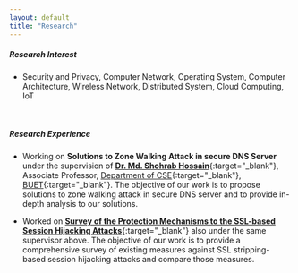 ```yaml
---
layout: default
title: "Research"
---
```


##### Research Interest
- Security and Privacy, Computer Network, Operating System, Computer Architecture, Wireless Network, Distributed System, Cloud Computing, IoT

&nbsp;

##### Research Experience
- Working on **Solutions to Zone Walking Attack in secure DNS Server** under the supervision of [**Dr. Md. Shohrab Hossain**](http://mshohrabhossain.buet.ac.bd){:target="_blank"}, Associate Professor, [Department of CSE](https://cse.buet.ac.bd){:target="_blank"}, [BUET](http://buet.ac.bd){:target="_blank"}. The objective of our work is to propose solutions to zone walking attack in secure DNS server and to provide in-depth analysis to our solutions.

- Worked on [**Survey of the Protection Mechanisms to the SSL-based Session Hijacking Attacks**](https://doi.org/10.5296/npa.v10i1.12478){:target="_blank"} also under the same supervisor above. The objective of our work is to provide a comprehensive survey of existing measures against SSL stripping-based session hijacking attacks and compare those measures.

